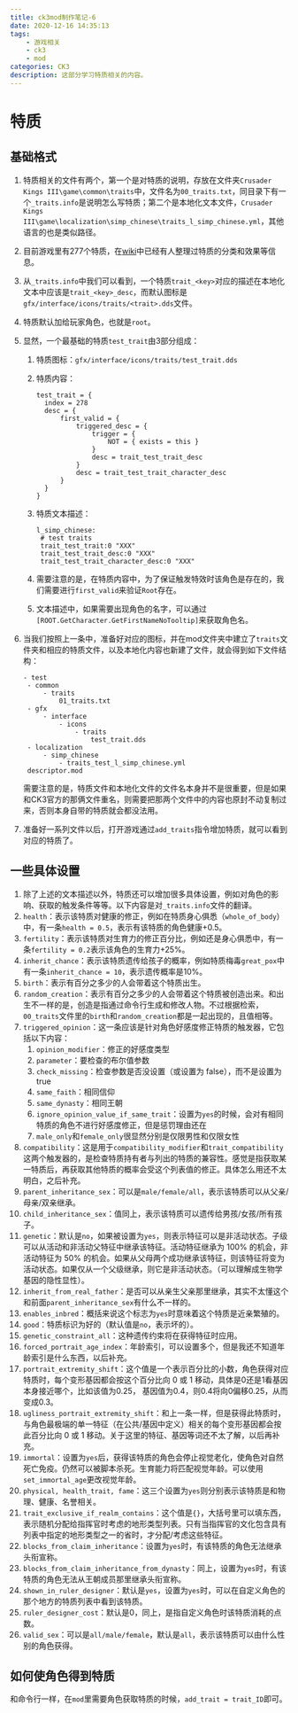```yaml
---
title: ck3mod制作笔记-6
date: 2020-12-16 14:35:13
tags:
	- 游戏相关
	- ck3
	- mod
categories: CK3
description: 这部分学习特质相关的内容。
---
```


# 特质

## 基础格式

1. 特质相关的文件有两个，第一个是对特质的说明，存放在文件夹`Crusader Kings III\game\common\traits`中，文件名为`00_traits.txt`，同目录下有一个`_traits.info`是说明怎么写特质；第二个是本地化文本文件，`Crusader Kings III\game\localization\simp_chinese\traits_l_simp_chinese.yml`，其他语言的也是类似路径。

2. 目前游戏里有277个特质，在[wiki](https://ck3.parawikis.com/wiki/%E7%89%B9%E8%B4%A8)中已经有人整理过特质的分类和效果等信息。

3. 从`_traits.info`中我们可以看到，一个特质`trait_<key>`对应的描述在本地化文本中应该是`trait_<key>_desc`，而默认图标是`gfx/interface/icons/traits/<trait>.dds`文件。

4. 特质默认加给玩家角色，也就是`root`。

5. 显然，一个最基础的特质`test_trait`由3部分组成：

   1. 特质图标：`gfx/interface/icons/traits/test_trait.dds`

   2. 特质内容：

      ```
      test_trait = {
      	index = 278
      	desc = {
      		first_valid = {
      			triggered_desc = {
      				trigger = {
      					NOT = { exists = this }
      				}
      				desc = trait_test_trait_desc
      			}
      			desc = trait_test_trait_character_desc
      		}
      	}
      }
      ```

   3. 特质文本描述：

      ```
      l_simp_chinese:
       # test traits
       trait_test_trait:0 "XXX"
       trait_test_trait_desc:0 "XXX"
       trait_test_trait_character_desc:0 "XXX" 
      ```

   4. 需要注意的是，在特质内容中，为了保证触发特效时该角色是存在的，我们需要进行`first_valid`来验证`Root`存在。

   5. 文本描述中，如果需要出现角色的名字，可以通过`[ROOT.GetCharacter.GetFirstNameNoTooltip]`来获取角色名。

6. 当我们按照上一条中，准备好对应的图标，并在mod文件夹中建立了`traits`文件夹和相应的特质文件，以及本地化内容也新建了文件，就会得到如下文件结构：

   ```
   - test
   	- common
   		- traits
   			01_traits.txt
   	- gfx
   		- interface
   			- icons
   				- traits
   					test_trait.dds
   	- localization
   		- simp_chinese
   			- traits_test_l_simp_chinese.yml
   	descriptor.mod
   ```

   需要注意的是，特质文件和本地化文件的文件名本身并不是很重要，但是如果和CK3官方的那俩文件重名，则需要把那两个文件中的内容也原封不动复制过来，否则本身自带的特质就会都没法用。

7. 准备好一系列文件以后，打开游戏通过`add_traits`指令增加特质，就可以看到对应的特质了。

## 一些具体设置

1. 除了上述的文本描述以外，特质还可以增加很多具体设置，例如对角色的影响、获取的触发条件等等。以下内容是对`_traits.info`文件的翻译。
2. `health`：表示该特质对健康的修正，例如在特质身心俱悉（`whole_of_body`）中，有一条`health = 0.5`，表示有该特质的角色健康+0.5。
3. `fertility`：表示该特质对生育力的修正百分比，例如还是身心俱悉中，有一条`fertility = 0.2`表示该角色的生育力+25%。
4. `inherit_chance`：表示该特质遗传给孩子的概率，例如特质梅毒`great_pox`中有一条`inherit_chance = 10`，表示遗传概率是10%。
5. `birth`：表示有百分之多少的人会带着这个特质出生。
6. `random_creation`：表示有百分之多少的人会带着这个特质被创造出来。和出生不一样的是，创造是指通过命令行生成和修改人物。不过根据检索，`00_traits`文件里的`birth`和`random_creation`都是一起出现的，且值相等。
7. `triggered_opinion`：这一条应该是针对角色好感度修正特质的触发器，它包括以下内容：
   1. `opinion_modifier`：修正的好感度类型
   2. `parameter`：要检查的布尔值参数
   3. `check_missing`：检查参数是否没设置（或设置为 false），而不是设置为 true
   4. `same_faith`：相同信仰
   5. `same_dynasty`：相同王朝
   6. `ignore_opinion_value_if_same_trait`：设置为`yes`的时候，会对有相同特质的角色不进行好感度修正，但是惩罚理由还在
   7. `male_only`和`female_only`很显然分别是仅限男性和仅限女性
8. `compatibility`：这是用于`compatibility_modifier`和`trait_compatibility`这两个触发器的，是检查特质持有者与列出的特质的兼容性。感觉是指获取某一特质后，再获取其他特质的概率会受这个列表值的修正。具体怎么用还不太明白，之后补充。
9. `parent_inheritance_sex`：可以是`male/female/all`，表示该特质可以从父亲/母亲/双亲继承。
10. `child_inheritance_sex`：值同上，表示该特质可以遗传给男孩/女孩/所有孩子。
11. `genetic`：默认是`no`，如果被设置为`yes`，则表示特征可以是非活动状态。子级可以从活动和非活动父特征中继承该特征。活动特征继承为 100% 的机会，非活动特征为 50% 的机会。如果从父母两个成功继承该特征，则该特征将变为活动状态。如果仅从一个父级继承，则它是非活动状态。（可以理解成生物学基因的隐性显性）。
12. `inherit_from_real_father`：是否可以从亲生父亲那里继承，其实不太懂这个和前面`parent_inheritance_sex`有什么不一样的。
13. `enables_inbred`：概括来说这个标志为`yes`时意味着这个特质是近亲繁殖的。
14. `good`：特质标识为好的（默认值是`no`，表示坏的）。
15. `genetic_constraint_all`：这种遗传约束将在获得特征时应用。
16. `forced_portrait_age_index`：年龄索引，可以设置多个，但是我还不知道年龄索引是什么东西，以后补充。
17. `portrait_extremity_shift`：这个值是一个表示百分比的小数，角色获得对应特质时，每个变形基因都会按这个百分比向 0 或 1 移动，具体是0还是1看基因本身接近哪个，比如该值为0.25， 基因值为0.4，则0.4将向0偏移0.25，从而变成0.3。
18. `ugliness_portrait_extremity_shift`：和上一条一样，但是获得此特质时，与角色最极端的单一特征（在公共/基因中定义）相关的每个变形基因都会按此百分比向 0 或 1 移动。关于这里的特征、基因等词还不太了解，以后再补充。
19. `immortal`：设置为`yes`后，获得该特质的角色会停止视觉老化，使角色对自然死亡免疫。仍然可以被脚本杀死。生育能力将匹配视觉年龄。可以使用`set_immortal_age`更改视觉年龄。
20. `physical, health_trait, fame`：这三个设置为`yes`则分别表示该特质是和物理、健康、名誉相关。
21. `trait_exclusive_if_realm_contains`：这个值是`{}`，大括号里可以填东西，表示随机分配给指挥官时考虑的地形类型列表。只有当指挥官的文化包含具有列表中指定的地形类型之一的省时，才分配/考虑这些特征。
22. `blocks_from_claim_inheritance`：设置为`yes`时，有该特质的角色无法继承头衔宣称。
23. `blocks_from_claim_inheritance_from_dynasty`：同上，设置为`yes`时，有该特质的角色无法从王朝成员那里继承头衔宣称。
24. `shown_in_ruler_designer`：默认是`yes`，设置为`yes`时，可以在自定义角色的那个地方的特质列表中看到该特质。
25. `ruler_designer_cost`：默认是0，同上，是指自定义角色时该特质消耗的点数。
26. `valid_sex`：可以是`all/male/female`，默认是`all`，表示该特质可以由什么性别的角色获得。

## 如何使角色得到特质

和命令行一样，在`mod`里需要角色获取特质的时候，`add_trait = trait_ID`即可。